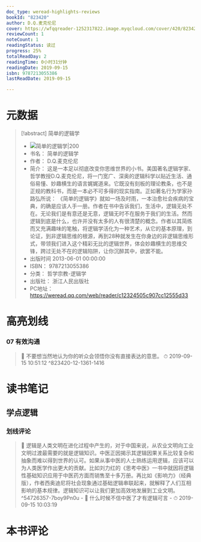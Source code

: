 ```yaml
---
doc_type: weread-highlights-reviews
bookId: "823420"
author: D.Q.麦克伦尼
cover: https://wfqqreader-1252317822.image.myqcloud.com/cover/420/823420/t7_823420.jpg
reviewCount: 1
noteCount: 1
readingStatus: 读过
progress: 25%
totalReadDay: 2
readingTime: 0小时31分钟
readingDate: 2019-09-15
isbn: 9787213055386
lastReadDate: 2019-09-15

---
```

# 元数据
> [!abstract] 简单的逻辑学
> - ![ 简单的逻辑学|200](https://wfqqreader-1252317822.image.myqcloud.com/cover/420/823420/t7_823420.jpg)
> - 书名： 简单的逻辑学
> - 作者： D.Q.麦克伦尼
> - 简介： 这是一本足以彻底改变你思维世界的小书。美国著名逻辑学家、哲学教授D.Q.麦克伦尼，将一门宽广、深奥的逻辑科学以贴近生活、通俗易懂、妙趣横生的语言娓娓道来。它既没有刻板的理论教条，也不是正规的教科书，而是一本必不可多得的现实指南。正如著名行为学家孙路弘所说： 《简单的逻辑学》就如一场及时雨，一本治愈社会疾病的宝典，的确是应该人手一册。作者在书中告诉我们，生活中，逻辑无处不在。无论我们是有意还是无意，逻辑无时不在服务于我们的生活。然而逻辑到底是什么，也许并没有太多的人有很清楚的概念。作者以其简练而又充满趣味的笔触，将逻辑学活化为一种艺术，从它的基本原理，到论证，到非逻辑思维的根源，再到28种就发生在你身边的非逻辑思维形式，带领我们进入这个精彩无比的逻辑世界，体会妙趣横生的思维交锋，跨过无处不在的逻辑陷阱，让你沉醉其中，欲罢不能。
> - 出版时间 2013-06-01 00:00:00
> - ISBN： 9787213055386
> - 分类： 哲学宗教-逻辑学
> - 出版社： 浙江人民出版社
> - PC地址：https://weread.qq.com/web/reader/c12324505c907cc12555d33

# 高亮划线

### 07 有效沟通

> 📌 不要想当然地认为你的听众会领悟你没有直接表达的意思。 
> ⏱ 2019-09-15 10:51:12 ^823420-12-1361-1416

# 读书笔记

## 学点逻辑

### 划线评论
> 📌 逻辑是人类文明在进化过程中产生的，对于中国来说，从农业文明向工业文明过渡最需要的就是逻辑知识。中医正因揭示其逻辑因果关系比较复杂和抽象而难以得到世界的认可。如果从事中医的人士熟练运用逻辑，应该可以为人类医学作出更大的贡献。比如刘力红的《思考中医》一书中就因将逻辑性基础知识应用于中医药方面而销售至十多万册。再比如《影响力》（经典版），作者西奥迪尼将社会现象通过基础逻辑串联起来，就解释了人们互相影响的基本规律。逻辑知识可以让我们更加高效地发展到工业文明。  ^54726357-7boy9Pn0u
    - 💭 什么时候不信中医了才有逻辑可言
    - ⏱ 2019-09-15 10:03:19
   
# 本书评论

